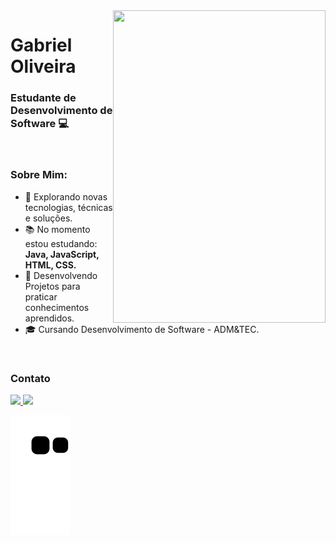 <img align="right" width="340" height="500" right="0px" src="https://imgur.com/HFBMCLt.png">



# Gabriel Oliveira
### Estudante de Desenvolvimento de Software 💻


<br>

### Sobre Mim:

<p align="left" margin-left="10px"> 

- 🌱 Explorando novas tecnologias, técnicas e soluções.
- 📚 No momento estou estudando: <strong>Java, JavaScript, HTML, CSS.</strong>
- 📘 Desenvolvendo Projetos para praticar conhecimentos aprendidos.
- 🎓 Cursando Desenvolvimento de Software - ADM&TEC.
                                                              
<br/>
  

### Contato

<p align="left" margin-left="10px">
  <a href="nycolassantana00@gmail.com">
    <img src="https://img.shields.io/badge/contatogabrieloliveira0@gmail.com-6633cc?style=flat-square&amp;logo=Gmail&amp;logoColor=white&amp;link=mailto:contatogabrieloliveira0@gmail.com" style="max-width:100%;">
  </a>
  <a href="https://www.linkedin.com/in/gabriel-oliveira-165613226/" rel="nofollow">
    <img src="https://img.shields.io/badge/-Gabriel%20Oliveira-6633cc?style=flat-square&amp;logo=Linkedin&amp;logoColor=white&amp;link=https://www.linkedin.com/in/rafaeldcmartins" style="max-width:100%;">
  </a>
</p>

<div> 

 ![Snake animation](https://github.com/gaabrieloliver/gaabrieloliver/blob/output/github-contribution-grid-snake.svg)

</div>
 

